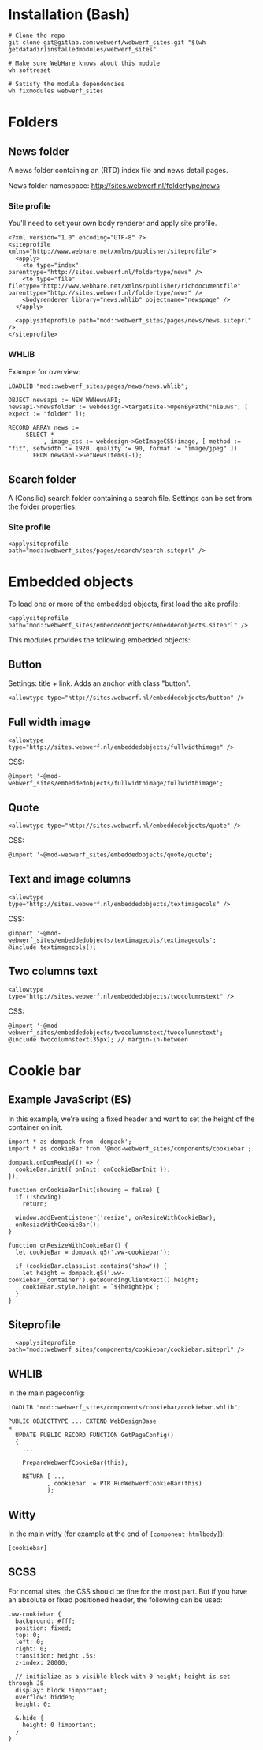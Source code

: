 # Installation (Bash)

```
# Clone the repo
git clone git@gitlab.com:webwerf/webwerf_sites.git "$(wh getdatadir)installedmodules/webwerf_sites"

# Make sure WebHare knows about this module
wh softreset

# Satisfy the module dependencies
wh fixmodules webwerf_sites
```

# Folders

## News folder

A news folder containing an (RTD) index file and news detail pages.

News folder namespace: http://sites.webwerf.nl/foldertype/news

### Site profile

You'll need to set your own body renderer and apply site profile.

```
<?xml version="1.0" encoding="UTF-8" ?>
<siteprofile xmlns="http://www.webhare.net/xmlns/publisher/siteprofile">
  <apply>
    <to type="index" parenttype="http://sites.webwerf.nl/foldertype/news" />
    <to type="file" filetype="http://www.webhare.net/xmlns/publisher/richdocumentfile" parenttype="http://sites.webwerf.nl/foldertype/news" />
    <bodyrenderer library="news.whlib" objectname="newspage" />
  </apply>

  <applysiteprofile path="mod::webwerf_sites/pages/news/news.siteprl" />
</siteprofile>
```

### WHLIB

Example for overview:

```
LOADLIB "mod::webwerf_sites/pages/news/news.whlib";

OBJECT newsapi := NEW WWNewsAPI;
newsapi->newsfolder := webdesign->targetsite->OpenByPath("nieuws", [ expect := "folder" ]);

RECORD ARRAY news :=
     SELECT *
          , image_css := webdesign->GetImageCSS(image, [ method := "fit", setwidth := 1920, quality := 90, format := "image/jpeg" ])
       FROM newsapi->GetNewsItems(-1);
```

## Search folder

A (Consilio) search folder containing a search file. Settings can be set from the folder properties.

### Site profile

```
<applysiteprofile path="mod::webwerf_sites/pages/search/search.siteprl" />
```

# Embedded objects

To load one or more of the embedded objects, first load the site profile:

```
<applysiteprofile path="mod::webwerf_sites/embeddedobjects/embeddedobjects.siteprl" />
```

This modules provides the following embedded objects:

## Button

Settings: title + link. Adds an anchor with class "button".

```
<allowtype type="http://sites.webwerf.nl/embeddedobjects/button" />

```

## Full width image

```
<allowtype type="http://sites.webwerf.nl/embeddedobjects/fullwidthimage" />
```

CSS:

```
@import '~@mod-webwerf_sites/embeddedobjects/fullwidthimage/fullwidthimage';
```

## Quote
```
<allowtype type="http://sites.webwerf.nl/embeddedobjects/quote" />
```

CSS:

```
@import '~@mod-webwerf_sites/embeddedobjects/quote/quote';
```

## Text and image columns
```
<allowtype type="http://sites.webwerf.nl/embeddedobjects/textimagecols" />
```

CSS:

```
@import '~@mod-webwerf_sites/embeddedobjects/textimagecols/textimagecols';
@include textimagecols();
```

## Two columns text
```
<allowtype type="http://sites.webwerf.nl/embeddedobjects/twocolumnstext" />
```

CSS:

```
@import '~@mod-webwerf_sites/embeddedobjects/twocolumnstext/twocolumnstext';
@include twocolumnstext(35px); // margin-in-between
```

# Cookie bar

## Example JavaScript (ES)

In this example, we're using a fixed header and want to set the height of the container on init.


```
import * as dompack from 'dompack';
import * as cookieBar from '@mod-webwerf_sites/components/cookiebar';

dompack.onDomReady(() => {
  cookieBar.init({ onInit: onCookieBarInit });
});

function onCookieBarInit(showing = false) {
  if (!showing)
    return;

  window.addEventListener('resize', onResizeWithCookieBar);
  onResizeWithCookieBar();
}

function onResizeWithCookieBar() {
  let cookieBar = dompack.qS('.ww-cookiebar');

  if (cookieBar.classList.contains('show')) {
    let height = dompack.qS('.ww-cookiebar__container').getBoundingClientRect().height;
    cookieBar.style.height = `${height}px`;
  }
}
```

## Siteprofile

```
  <applysiteprofile path="mod::webwerf_sites/components/cookiebar/cookiebar.siteprl" />
```

## WHLIB

In the main pageconfig:

```
LOADLIB "mod::webwerf_sites/components/cookiebar/cookiebar.whlib";

PUBLIC OBJECTTYPE ... EXTEND WebDesignBase
<
  UPDATE PUBLIC RECORD FUNCTION GetPageConfig()
  {
    ...

    PrepareWebwerfCookieBar(this);

    RETURN [ ...
           , cookiebar := PTR RunWebwerfCookieBar(this)
           ];
```

## Witty

In the main witty (for example at the end of `[component htmlbody]`):

```
[cookiebar]
```

## SCSS

For normal sites, the CSS should be fine for the most part. But if you have an absolute or fixed positioned header, the following can be used:

```
.ww-cookiebar {
  background: #fff;
  position: fixed;
  top: 0;
  left: 0;
  right: 0;
  transition: height .5s;
  z-index: 20000;

  // initialize as a visible block with 0 height; height is set through JS
  display: block !important;
  overflow: hidden;
  height: 0;

  &.hide {
    height: 0 !important;
  }
}
```
